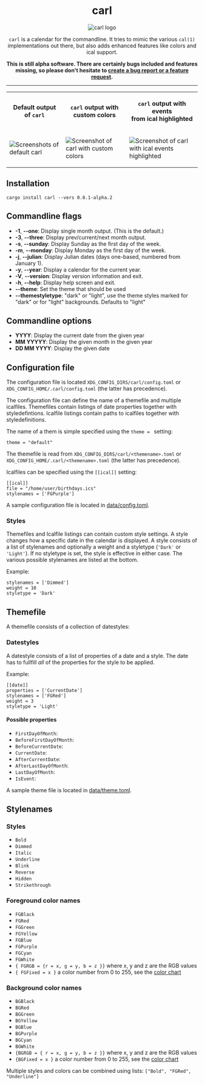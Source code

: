 <!--
SPDX-FileCopyrightText: 2021 Birger Schacht <birger@rantanplan.org>
SPDX-License-Identifier: GPL-3.0-or-later
-->
<div align="center">

# carl

![carl logo](https://codeberg.org/birger/carl/media/branch/main/data/logo.svg)

`carl` is a calendar for the commandline. It tries to mimic the various
`cal(1)` implementations out there, but also adds enhanced features like colors
and ical support.

**This is still alpha software. There are certainly bugs included and features missing, so please don't hesitate to [create a bug report or a feature request](https://codeberg.org/birger/carl/issues/new).**

---

<table style="table-layout: fixed; width: 100%;">
<tr><th>

Default output of `carl`

</th><th>

`carl` output with custom colors

</th><th>

`carl` output with events<br/>from ical highlighted

</th></tr>
<tr><td>

![Screenshots of default carl](https://codeberg.org/birger/carl/media/branch/main/data/screenshot-default.png)

</td><td>

![Screenshot of carl with custom colors](https://codeberg.org/birger/carl/media/branch/main/data/screenshot-custom.png)

</td><td>

![Screenshot of carl with ical events highlighted](https://codeberg.org/birger/carl/media/branch/main/data/screenshot-ical.png)

</td></tr>
</table>

</div>

## Installation

```
cargo install carl --vers 0.0.1-alpha.2
```

## Commandline flags

- **-1**, **--one**: Display single month output.  (This is the default.)
- **-3**, **--three**: Display prev/current/next month output.
- **-s**, **--sunday**: Display Sunday as the first day of the week.
- **-m**, **--monday**: Display Monday as the first day of the week.
- **-j**, **--julian**: Display Julian dates (days one-based, numbered from January 1).
- **-y**, **--year**: Display a calendar for the current year.
- **-V**, **--version**: Display version information and exit.
- **-h**, **--help**: Display help screen and exit.
- **--theme**: Set the theme that should be used
- **--themestyletype**: "dark" or "light", use the theme styles marked for "dark" or for "light" backgrounds. Defaults to "light"

## Commandline options

- **YYYY**: Display the current date from the given year
- **MM YYYYY**: Display the given month in the given year
- **DD MM YYYY**: Display the given date

## Configuration file

The configuration file is located `XDG_CONFIG_DIRS/carl/config.toml` or `XDG_CONFIG_HOME/.carl/config.toml` (the latter has precedence).

The configuration file can define the name of a themefile and multiple icalfiles.
Themefiles contain listings of date properties together with styledefintions.
Icalfile listings contain paths to icalfiles together with styledefinitions.

The name of a them is simple specified using the `theme = ` setting:
```
theme = "default"
```
The themefile is read from `XDG_CONFIG_DIRS/carl/<themename>.toml` or `XDG_CONFIG_HOME/.carl/<themename>.toml` (the latter has precedence).

Icalfiles can be specified using the `[[ical]]` setting:
```
[[ical]]
file = "/home/user/birthdays.ics"
stylenames = ['FGPurple']
```

A sample configuration file is located in [data/config.toml](data/config.toml).

### Styles

Themefiles and Icalfile listings can contain custom style settings. A style changes how a specific date in the calendar is displayed.
A style consists of a list of stylenames and optionally a weight and a styletype (`'Dark'` or `'Light'`). If no styletype is set, the style is effective in either case.
The various possible stylenames are listed at the bottom.

Example:
```
stylenames = ['Dimmed']
weight = 10
styletype = 'Dark'
```

## Themefile

A themefile consists of a collection of datestyles:

### Datestyles

A datestyle consists of a list of properties of a date and a style. The date has to fullfill *all* of the properties for the style to be applied.

Example:
```
[[date]]
properties = ['CurrentDate']
stylenames = ['FGRed']
weight = 3
styletype = 'Light'
```

#### Possible properties

- `FirstDayOfMonth`:
- `BeforeFirstDayOfMonth`:
- `BeforeCurrentDate`:
- `CurrentDate`:
- `AfterCurrentDate`:
- `AfterLastDayOfMonth`:
- `LastDayOfMonth`:
- `IsEvent`:

A sample theme file is located in [data/theme.toml](data/theme.toml).

## Stylenames

### Styles
- `Bold`
- `Dimmed`
- `Italic`
- `Underline`
- `Blink`
- `Reverse`
- `Hidden`
- `Strikethrough`

### Foreground color names
- `FGBlack`
- `FGRed`
- `FGGreen`
- `FGYellow`
- `FGBlue`
- `FGPurple`
- `FGCyan`
- `FGWhite`
- `{ FGRGB = {r = x, g = y, b = z }}` where x, y and z are the RGB values
- `{ FGFixed = x }` a color number from 0 to 255, see the [color chart](https://upload.wikimedia.org/wikipedia/commons/1/15/Xterm_256color_chart.svg)

### Background color names
- `BGBlack`
- `BGRed`
- `BGGreen`
- `BGYellow`
- `BGBlue`
- `BGPurple`
- `BGCyan`
- `BGWhite`
- `{BGRGB = { r = x, g = y, b = z }}` where x, y and z are the RGB values
- `{BGFixed = x }` a color number from 0 to 255, see the [color chart](https://upload.wikimedia.org/wikipedia/commons/1/15/Xterm_256color_chart.svg)

Multiple styles and colors can be combined using lists: `["Bold", "FGRed", "Underline"]`
